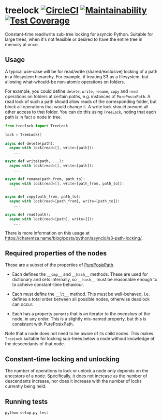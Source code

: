 # treelock [![CircleCI](https://circleci.com/gh/michalc/treelock.svg?style=svg)](https://circleci.com/gh/michalc/treelock) [![Maintainability](https://api.codeclimate.com/v1/badges/d0174cccc3f8974fa4e7/maintainability)](https://codeclimate.com/github/michalc/treelock/maintainability) [![Test Coverage](https://api.codeclimate.com/v1/badges/d0174cccc3f8974fa4e7/test_coverage)](https://codeclimate.com/github/michalc/treelock/test_coverage)

Constant-time read/write sub-tree locking for asyncio Python. Suitable for large trees, when it's not feasible or desired to have the entire tree in memory at once.


## Usage

A typical use-case will be for read/write (shared/exclusive) locking of a path in a filesystem hierarchy. For example, if treating S3 as a filesystem, but allowing what-whould-be non-atomic operations on folders.

For example, you could define `delete`, `write`, `rename`, `copy` and `read` operations on folders at certain <em>paths</em>, e.g. instances of `PurePosixPath`. A read lock of such a path should allow reads of the corresponding folder, but block all operations that would change it. A write lock should prevent all other access to that folder. You can do this using `TreeLock`, noting that each path is in fact a node in tree.

```python
from treelock import TreeLock

lock = TreeLock()

async def delete(path):
  async with lock(read=[], write=[path]):
    ...

async def write(path, ...):
  async with lock(read=[], write=[path]):
    ...

async def rename(path_from, path_to):
  async with lock(read=[], write=[path_from, path_to]):
    ...

async def copy(path_from, path_to):
  async with lock(read=[path_from], write=[path_to]):
    ...

async def read(path):
  async with lock(read=[path], write=[]):
    ...
```

There is more information on this usage at https://charemza.name/blog/posts/python/asyncio/s3-path-locking/.


## Required properties of the nodes

These are a subset of the properties of [PurePosixPath](https://docs.python.org/3/library/pathlib.html#pathlib.PurePosixPath).

- Each defines the `__cmp__` and  `__hash__` methods. These are used for dictionary and sets internally, so `__hash__` must be reasonable enough to to acheive constant-time behaviour.

- Each must define the `__lt__` method. This must be well-behaved, i.e. defines a total order between all possible nodes, otherwise deadlock can occur.

- Each has a property `parents` that is an iterator to the <em>ancestors</em> of the node, in any order. This is a slightly mis-named property, but this is consistent with PurePosixPath.

Note that a node does not need to be aware of its child nodes. This makes `TreeLock` suitable for locking sub-trees below a node without knowledge of the descendants of that node.


## Constant-time locking and unlocking

The number of operations to lock or unlock a node only depends on the ancestors of a node. Specifically, it does not increase as the number of descendants increase, nor does it increase with the number of locks currently being held.


## Running tests

```bash
python setup.py test
```
